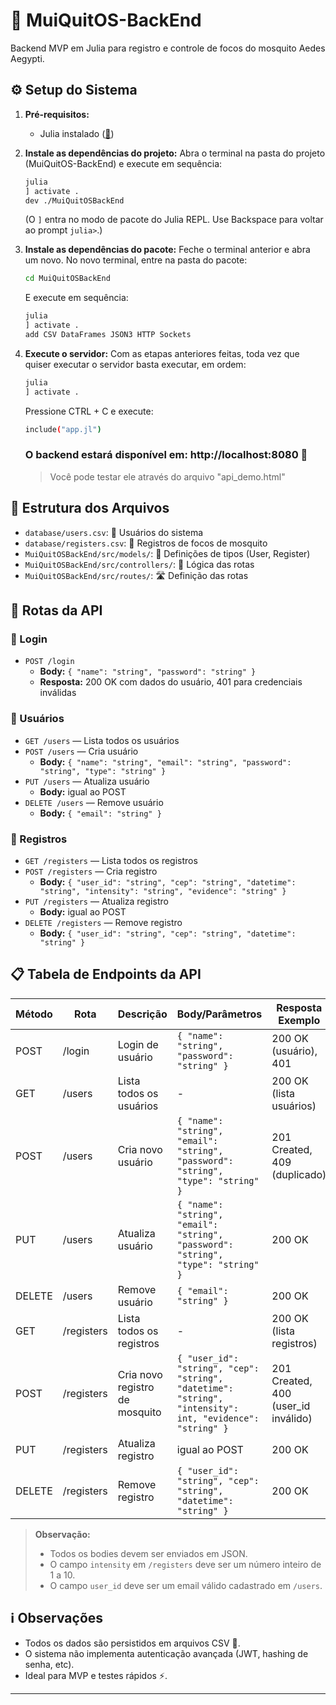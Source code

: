# 🦟 MuiQuitOS-BackEnd

Backend MVP em Julia para registro e controle de focos do mosquito Aedes Aegypti.

## ⚙️ Setup do Sistema

1. **Pré-requisitos:**
   - Julia instalado ([🔗](https://julialang.org/downloads/))

2. **Instale as dependências do projeto:**
   Abra o terminal na pasta do projeto (MuiQuitOS-BackEnd) e execute em sequência:
   ```sh
   julia
   ] activate .
   dev ./MuiQuitOSBackEnd
   ```
   (O `]` entra no modo de pacote do Julia REPL. Use Backspace para voltar ao prompt `julia>`.)

3. **Instale as dependências do pacote:**
   Feche o terminal anterior e abra um novo.
   No novo terminal, entre na pasta do pacote:
   ```sh
   cd MuiQuitOSBackEnd
   ```
   E execute em sequência:
   ```sh
   julia
   ] activate .
   add CSV DataFrames JSON3 HTTP Sockets
   ```

4. **Execute o servidor:**
   Com as etapas anteriores feitas, toda vez que quiser executar o servidor basta executar, em ordem:
   ```sh
   julia
   ] activate .
   ```
   Pressione CTRL + C e execute:
   ```sh
   include("app.jl")
   ```

   ### O backend estará disponível em: http://localhost:8080 🚀
   > Você pode testar ele através do arquivo "api_demo.html"

## 📁 Estrutura dos Arquivos
- `database/users.csv`: 👤 Usuários do sistema
- `database/registers.csv`: 🦟 Registros de focos de mosquito
- `MuiQuitOSBackEnd/src/models/`: 🧩 Definições de tipos (User, Register)
- `MuiQuitOSBackEnd/src/controllers/`: 🧠 Lógica das rotas
- `MuiQuitOSBackEnd/src/routes/`: 🛣️ Definição das rotas

## 📡 Rotas da API

### 🔑 Login
- `POST /login`
  - **Body:** `{ "name": "string", "password": "string" }`
  - **Resposta:** 200 OK com dados do usuário, 401 para credenciais inválidas

### 👤 Usuários
- `GET /users` — Lista todos os usuários
- `POST /users` — Cria usuário
  - **Body:** `{ "name": "string", "email": "string", "password": "string", "type": "string" }`
- `PUT /users` — Atualiza usuário
  - **Body:** igual ao POST
- `DELETE /users` — Remove usuário
  - **Body:** `{ "email": "string" }`

### 🦟 Registros
- `GET /registers` — Lista todos os registros
- `POST /registers` — Cria registro
  - **Body:** `{ "user_id": "string", "cep": "string", "datetime": "string", "intensity": "string", "evidence": "string" }`
- `PUT /registers` — Atualiza registro
  - **Body:** igual ao POST
- `DELETE /registers` — Remove registro
  - **Body:** `{ "user_id": "string", "cep": "string", "datetime": "string" }`

## 📋 Tabela de Endpoints da API

| Método | Rota         | Descrição                        | Body/Parâmetros                                                                 | Resposta Exemplo           |
|--------|--------------|-----------------------------------|---------------------------------------------------------------------------------|----------------------------|
| POST   | /login       | Login de usuário                  | `{ "name": "string", "password": "string" }`                                 | 200 OK (usuário), 401      |
| GET    | /users       | Lista todos os usuários           | -                                                                               | 200 OK (lista usuários)    |
| POST   | /users       | Cria novo usuário                 | `{ "name": "string", "email": "string", "password": "string", "type": "string" }` | 201 Created, 409 (duplicado) |
| PUT    | /users       | Atualiza usuário                  | `{ "name": "string", "email": "string", "password": "string", "type": "string" }` | 200 OK                     |
| DELETE | /users       | Remove usuário                    | `{ "email": "string" }`                                                        | 200 OK                     |
| GET    | /registers   | Lista todos os registros          | -                                                                               | 200 OK (lista registros)   |
| POST   | /registers   | Cria novo registro de mosquito    | `{ "user_id": "string", "cep": "string", "datetime": "string", "intensity": int, "evidence": "string" }` | 201 Created, 400 (user_id inválido) |
| PUT    | /registers   | Atualiza registro                 | igual ao POST                                                                    | 200 OK                     |
| DELETE | /registers   | Remove registro                   | `{ "user_id": "string", "cep": "string", "datetime": "string" }`                    | 200 OK                     |

> **Observação:**
> - Todos os bodies devem ser enviados em JSON.
> - O campo `intensity` em `/registers` deve ser um número inteiro de 1 a 10.
> - O campo `user_id` deve ser um email válido cadastrado em `/users`.

## ℹ️ Observações
- Todos os dados são persistidos em arquivos CSV 📄.
- O sistema não implementa autenticação avançada (JWT, hashing de senha, etc).
- Ideal para MVP e testes rápidos ⚡.

---
